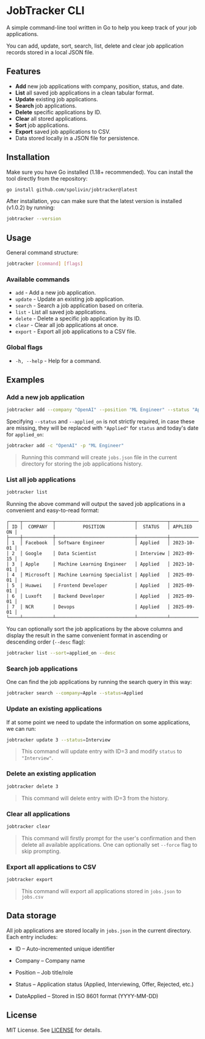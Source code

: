 # JobTracker CLI

A simple command-line tool written in Go to help you keep track of your job applications.  

You can add, update, sort, search, list, delete and clear job application records stored in a local JSON file.  

## Features

- **Add** new job applications with company, position, status, and date.
- **List** all saved job applications in a clean tabular format.
- **Update** existing job applications.
- **Search** job applications.
- **Delete** specific applications by ID.
- **Clear** all stored applications.
- **Sort** job applications.
- **Export** saved job applications to CSV.
- Data stored locally in a JSON file for persistence.

## Installation

Make sure you have Go installed (1.18+ recommended). You can install the tool directly from the repository:

```bash
go install github.com/spolivin/jobtracker@latest
```

After installation, you can make sure that the latest version is installed (v1.0.2) by running:

```bash
jobtracker --version
```

## Usage 

General command structure:

```bash
jobtracker [command] [flags]
```

### Available commands

* `add` - Add a new job application.
* `update` - Update an existing job application.
* `search` - Search a job application based on criteria.
* `list` - List all saved job applications.
* `delete` - Delete a specific job application by its ID.
* `clear` - Clear all job applications at once.
* `export` - Export all job applications to a CSV file.

### Global flags

* `-h, --help` - Help for a command. 

## Examples

### Add a new job application

```bash
jobtracker add --company "OpenAI" --position "ML Engineer" --status "Applied" --applied_on "2025-08-26"
```

Specifying `--status` and `--applied_on` is not strictly required, in case these are missing, they will be replaced with `"Applied"` for `status` and today's date for `applied_on`:

```bash
jobtracker add -c "OpenAI" -p "ML Engineer"
```
> Running this command will create `jobs.json` file in the current directory for storing the job applications history.

### List all job applications

```bash
jobtracker list
```

Running the above command will output the saved job applications in a convenient and easy-to-read format:

```
┌────┬───────────┬─────────────────────────────┬───────────┬────────────┐
│ ID │  COMPANY  │          POSITION           │  STATUS   │ APPLIED ON │
├────┼───────────┼─────────────────────────────┼───────────┼────────────┤
│ 1  │ Facebook  │ Software Engineer           │ Applied   │ 2023-10-01 │
│ 2  │ Google    │ Data Scientist              │ Interview │ 2023-09-15 │
│ 3  │ Apple     │ Machine Learning Engineer   │ Applied   │ 2023-10-01 │
│ 4  │ Microsoft │ Machine Learning Specialist │ Applied   │ 2025-09-01 │
│ 5  │ Huawei    │ Frontend Developer          │ Applied   │ 2025-09-01 │
│ 6  │ Luxoft    │ Backend Developer           │ Applied   │ 2025-09-01 │
│ 7  │ NCR       │ Devops                      │ Applied   │ 2025-09-01 │
└────┴───────────┴─────────────────────────────┴───────────┴────────────┘
```

You can optionally sort the job applications by the above columns and display the result in the same convenient format in ascending or descending order (`--desc` flag):

```bash
jobtracker list --sort=applied_on --desc
```

### Search job applications

One can find the job applications by running the search query in this way:

```bash
jobtracker search --company=Apple --status=Applied
```

### Update an existing applications

If at some point we need to update the information on some applications, we can run:

```bash
jobtracker update 3 --status=Interview
```
> This command will update entry with ID=3 and modify `status` to `"Interview"`.

### Delete an existing application

```bash
jobtracker delete 3
```
> This command will delete entry with ID=3 from the history.

### Clear all applications

```bash
jobtracker clear
```
> This command will firstly prompt for the user's confirmation and then delete all available applications. One can optionally set `--force` flag to skip prompting.

### Export all applications to CSV

```bash
jobtracker export
```
> This command will export all applications stored in `jobs.json` to `jobs.csv`

## Data storage

All job applications are stored locally in `jobs.json` in the current directory. Each entry includes:

* ID – Auto-incremented unique identifier

* Company – Company name

* Position – Job title/role

* Status – Application status (Applied, Interviewing, Offer, Rejected, etc.)

* DateApplied – Stored in ISO 8601 format (YYYY-MM-DD)

## License

MIT License. See [LICENSE](./LICENSE) for details.
